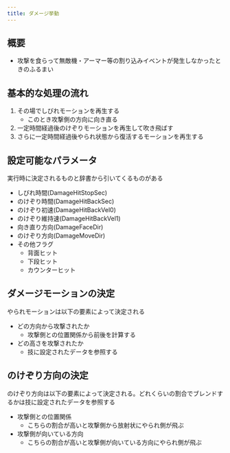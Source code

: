 ```yaml
---
title: ダメージ挙動
---
```


## 概要
* 攻撃を食らって無敵機・アーマー等の割り込みイベントが発生しなかったときのふるまい

## 基本的な処理の流れ
1. その場でしびれモーションを再生する
    * このとき攻撃側の方向に向き直る
1. 一定時間経過後のけぞりモーションを再生して吹き飛ばす
1. さらに一定時間経過後やられ状態から復活するモーションを再生する

## 設定可能なパラメータ
実行時に決定されるものと辞書から引いてくるものがある
* しびれ時間(DamageHitStopSec)
* のけぞり時間(DamageHitBackSec)
* のけぞり初速(DamageHitBackVel0)
* のけぞり維持速(DamageHitBackVel1)
* 向き直り方向(DamageFaceDir)
* のけぞり方向(DamageMoveDir)
* その他フラグ
    * 背面ヒット
    * 下段ヒット
    * カウンターヒット

## ダメージモーションの決定
やられモーションは以下の要素によって決定される
* どの方向から攻撃されたか
    * 攻撃側との位置関係から前後を計算する
* どの高さを攻撃されたか
    * 技に設定されたデータを参照する

## のけぞり方向の決定
のけぞり方向は以下の要素によって決定される。どれくらいの割合でブレンドするかは技に設定されたデータを参照する
* 攻撃側との位置関係
    * こちらの割合が高いと攻撃側から放射状にやられ側が飛ぶ
* 攻撃側が向いている方向
    * こちらの割合が高いと攻撃側が向いている方向にやられ側が飛ぶ
